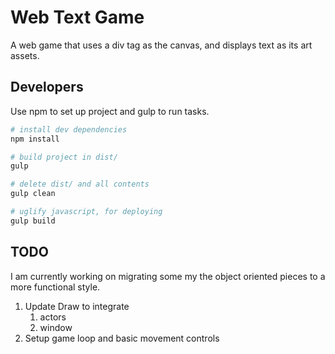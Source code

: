 # Web Text Game

A web game that uses a div tag as the canvas, and displays text
as its art assets.

## Developers

Use npm to set up project and gulp to run tasks.

```bash
# install dev dependencies
npm install

# build project in dist/
gulp

# delete dist/ and all contents
gulp clean

# uglify javascript, for deploying
gulp build
```

## TODO

I am currently working on migrating some my the object oriented pieces
to a more functional style.

1. Update Draw to integrate
    1. actors
    2. window
2. Setup game loop and basic movement controls
